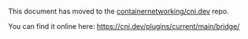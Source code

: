 
This document has moved to the [containernetworking/cni.dev](https://github.com/TechXTeam/cni.dev) repo.

You can find it online here: https://cni.dev/plugins/current/main/bridge/

